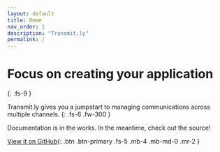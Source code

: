 ```yaml
---
layout: default
title: Home
nav_order: 1
description: "Transmit.ly"
permalink: /
---
```


# Focus on creating your application
{: .fs-9 }

Transmit.ly gives you a jumpstart to managing communications across multiple channels. 
{: .fs-6 .fw-300 }

Documentation is in the works. In the meantime, check out the source!


[View it on GitHub](https://github.com/codeimpressions/transmitly){: .btn .btn-primary .fs-5 .mb-4 .mb-md-0 .mr-2 }
